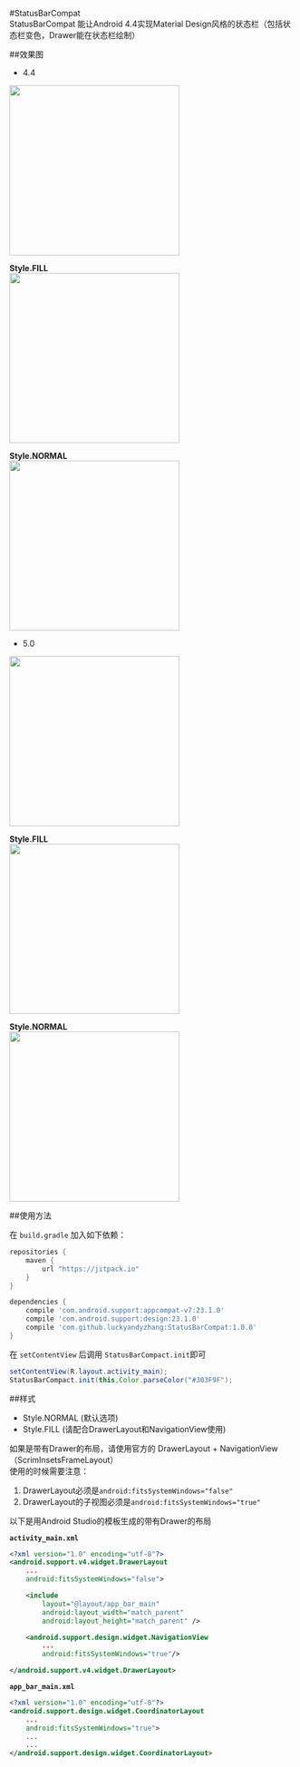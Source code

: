#StatusBarCompat  
StatusBarCompat 能让Android 4.4实现Material Design风格的状态栏（包括状态栏变色，Drawer能在状态栏绘制）

##效果图

- 4.4  

<img src="https://github.com/luckyandyzhang/StatusBarCompat/blob/master/art/s_common_4.png" width="300">  

**Style.FILL**  
<img src="https://github.com/luckyandyzhang/StatusBarCompat/blob/master/art/s_fill_4.png" width="300">  

**Style.NORMAL**  
<img src="https://github.com/luckyandyzhang/StatusBarCompat/blob/master/art/s_normal_4.png" width="300">  

- 5.0  

<img src="https://github.com/luckyandyzhang/StatusBarCompat/blob/master/art/s_common_5.png" width="300">  

**Style.FILL**  
<img src="https://github.com/luckyandyzhang/StatusBarCompat/blob/master/art/s_fill_5.png" width="300">  

**Style.NORMAL**  
<img src="https://github.com/luckyandyzhang/StatusBarCompat/blob/master/art/s_normal_5.png" width="300">  

##使用方法

在 `build.gradle` 加入如下依赖：

```groovy
repositories {
    maven {
        url "https://jitpack.io"
    }
}

dependencies {
    compile 'com.android.support:appcompat-v7:23.1.0'
    compile 'com.android.support:design:23.1.0'
    compile 'com.github.luckyandyzhang:StatusBarCompat:1.0.0'
}	
```

在 `setContentView` 后调用 `StatusBarCompact.init`即可

```java
setContentView(R.layout.activity_main);
StatusBarCompact.init(this,Color.parseColor("#303F9F");
```

##样式
- Style.NORMAL (默认选项)
- Style.FILL (请配合DrawerLayout和NavigationView使用)

如果是带有Drawer的布局，请使用官方的 DrawerLayout + NavigationView（ScrimInsetsFrameLayout）  
使用的时候需要注意：  

1. DrawerLayout必须是`android:fitsSystemWindows="false"`  
2. DrawerLayout的子视图必须是`android:fitsSystemWindows="true"`

以下是用Android Studio的模板生成的带有Drawer的布局  

**`activity_main.xml`**

```xml
<?xml version="1.0" encoding="utf-8"?>
<android.support.v4.widget.DrawerLayout 
	...
    android:fitsSystemWindows="false">

    <include
        layout="@layout/app_bar_main"
        android:layout_width="match_parent"
        android:layout_height="match_parent" />

    <android.support.design.widget.NavigationView  
        ...
        android:fitsSystemWindows="true"/>

</android.support.v4.widget.DrawerLayout>
```
**`app_bar_main.xml`**

```xml
<?xml version="1.0" encoding="utf-8"?>
<android.support.design.widget.CoordinatorLayout   
    ...
    android:fitsSystemWindows="true">
    ...
    ...
</android.support.design.widget.CoordinatorLayout>

```














